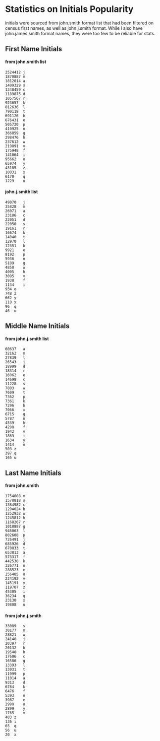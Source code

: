 # Statistics on Initials Popularity

initials were sourced from john.smith format list that had been filtered on census first names, as well as john.j.smith format. While I also have john.james.smith format names, they were too few to be reliable for stats.

## First Name Initials

#### from john.smith list

```
2524412	j
1870887	m
1812014	a
1409329	s
1348459	c
1189875	d
1057567	r
923657	k
812636	l
790118	t
691126	b
676431	e
505720	p
410925	n
366859	g
298476	h
237612	w
219891	v
175948	f
141064	i
95662	o
65974	y
43185	z
10031	x
6170	q
1229	u
```

#### john.j.smith list

```
49070	j
35828	m
26071	a
23186	c
22051	d
22050	s
19161	r
16674	k
14040	t
12970	l
12351	b
9921	e
8192	p
5936	n
5109	g
4858	w
4005	h
3095	v
1938	f
1134	i
934	o
748	z
662	y
110	x
96	q
46	u
```


## Middle Name Initials

#### from john.j.smith list

```
60637	a
32162	m
27839	l
26543	j
18999	d
18314	r
16062	e
14698	c
11228	s
7803	w
7609	t
7362	p
7361	k
7296	b
7066	x
6715	g
5787	n
4539	h
4298	f
1942	v
1863	i
1634	y
1414	o
503	z
397	q
165	u
```


## Last Name Initials

#### from john.smith

```
1754608	m
1578818	s
1384982	c
1294024	b
1252932	w
1245812	h
1168267	r
1018887	g
946063	l
802608	p
726491	j
685926	d
670833	t
653813	a
573317	f
442530	k
326771	n
288523	e
256485	o
224192	v
145191	y
119707	z
45305	i
36234	q
23130	x
19808	u
```

#### from john.j.smith

```
33089	s
30177	m
28821	w
24148	j
20397	r
20132	b
19548	h
17606	c
16586	g
13393	l
13031	t
11999	p
11014	a
9313	d
6784	k
6476	f
5393	n
3987	e
2998	o
2899	y
1765	v
403	z
136	i
65	q
56	u
20	x
```
